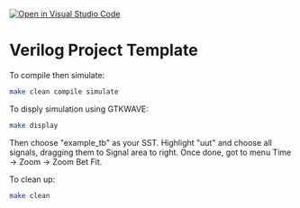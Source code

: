 [![Open in Visual Studio Code](https://classroom.github.com/assets/open-in-vscode-718a45dd9cf7e7f842a935f5ebbe5719a5e09af4491e668f4dbf3b35d5cca122.svg)](https://classroom.github.com/online_ide?assignment_repo_id=11114964&assignment_repo_type=AssignmentRepo)
# Verilog Project Template

To compile then simulate:
```bash
make clean compile simulate
```

To disply simulation using GTKWAVE:
```bash
make display
```

Then choose "example_tb" as your SST. Highlight "uut" and choose all signals, dragging them to Signal area to right. Once done, got to menu Time -> Zoom -> Zoom Bet Fit.


To clean up:
```bash
make clean
```